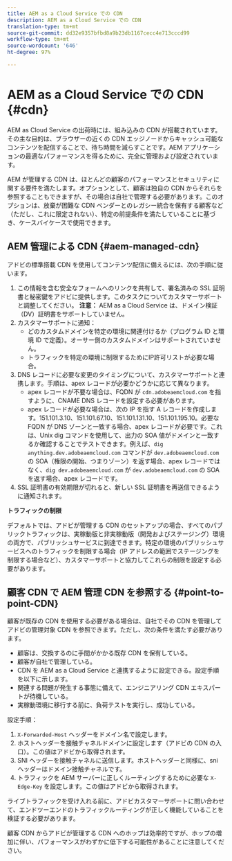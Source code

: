```yaml
---
title: AEM as a Cloud Service での CDN
description: AEM as a Cloud Service での CDN
translation-type: tm+mt
source-git-commit: dd32e9357bfbd8a9b23db1167cecc4e713cccd99
workflow-type: tm+mt
source-wordcount: '646'
ht-degree: 97%

---
```



# AEM as a Cloud Service での CDN {#cdn}

AEM as Cloud Service の出荷時には、組み込みの CDN が搭載されています。その主な目的は、ブラウザーの近くの CDN エッジノードからキャッシュ可能なコンテンツを配信することで、待ち時間を減らすことです。AEM アプリケーションの最適なパフォーマンスを得るために、完全に管理および設定されています。

AEM が管理する CDN は、ほとんどの顧客のパフォーマンスとセキュリティに関する要件を満たします。オプションとして、顧客は独自の CDN からそれらを参照することもできますが、その場合は自社で管理する必要があります。このオプションは、放棄が困難な CDN ベンダーとのレガシー統合を保有する顧客など（ただし、これに限定されない）、特定の前提条件を満たしていることに基づき、ケースバイケースで使用できます。

## AEM 管理による CDN {#aem-managed-cdn}

アドビの標準搭載 CDN を使用してコンテンツ配信に備えるには、次の手順に従います。

1. この情報を含む安全なフォームへのリンクを共有して、署名済みの SSL 証明書と秘密鍵をアドビに提供します。このタスクについてカスタマーサポートと調整してください。
   **注意：** AEM as a Cloud Service は、ドメイン検証（DV）証明書をサポートしていません。
1. カスタマーサポートに通知：
   * どのカスタムドメインを特定の環境に関連付けるか（プログラム ID と環境 ID で定義）。オーサー側のカスタムドメインはサポートされていません。
   * トラフィックを特定の環境に制限するためにIP許可リストが必要な場合。
1. DNS レコードに必要な変更のタイミングについて、カスタマーサポートと連携します。手順は、apex レコードが必要かどうかに応じて異なります。
   * apex レコードが不要な場合は、FQDN が `cdn.adobeaemcloud.com` を指すように、CNAME DNS レコードを設定する必要があります。
   * apex レコードが必要な場合は、次の IP を指す A レコードを作成します。151.101.3.10、151.101.67.10、151.101.131.10、151.101.195.10。必要な FQDN が DNS ゾーンと一致する場合、apex レコードが必要です。これは、Unix dig コマンドを使用して、出力の SOA 値がドメインと一致するか確認することでテストできます。例えば、`dig anything.dev.adobeaemcloud.com` コマンドが `dev.adobeaemcloud.com` の SOA（権限の開始、つまりゾーン）を返す場合、apex レコードではなく、`dig dev.adobeaemcloud.com` が `dev.adobeaemcloud.com` の SOA を返す場合、apex レコードです。
1. SSL 証明書の有効期限が切れると、新しい SSL 証明書を再送信できるように通知されます。

**トラフィックの制限**

デフォルトでは、アドビが管理する CDN のセットアップの場合、すべてのパブリックトラフィックは、実稼動版と非実稼動版（開発およびステージング）環境の両方で、パブリッシュサービスに到達できます。特定の環境のパブリッシュサービスへのトラフィックを制限する場合（IP アドレスの範囲でステージングを制限する場合など）、カスタマーサポートと協力してこれらの制限を設定する必要があります。

## 顧客 CDN で AEM 管理 CDN を参照する {#point-to-point-CDN}

顧客が既存の CDN を使用する必要がある場合は、自社でその CDN を管理してアドビの管理対象 CDN を参照できます。ただし、次の条件を満たす必要があります。

* 顧客は、交換するのに手間がかかる既存 CDN を保有している。
* 顧客が自社で管理している。
* CDN を AEM as a Cloud Service と連携するように設定できる。設定手順を以下に示します。
* 関連する問題が発生する事態に備えて、エンジニアリング CDN エキスパートが待機している。
* 実稼動環境に移行する前に、負荷テストを実行し、成功している。

設定手順：

1. `X-Forwarded-Host` ヘッダーをドメイン名で設定します。
1. ホストヘッダーを接触チャネルドメインに設定します（アドビの CDN の入口）。この値はアドビから取得されます。
1. SNI ヘッダーを接触チャネルに送信します。ホストヘッダーと同様に、sni ヘッダーはドメイン接触チャネルです。
1. トラフィックを AEM サーバーに正しくルーティングするために必要な `X-Edge-Key` を設定します。この値はアドビから取得されます。

ライブトラフィックを受け入れる前に、アドビカスタマーサポートに問い合わせて、エンドツーエンドのトラフィックルーティングが正しく機能していることを検証する必要があります。

顧客 CDN からアドビが管理する CDN へのホップは効率的ですが、ホップの増加に伴い、パフォーマンスがわずかに低下する可能性があることに注意してください。
